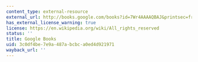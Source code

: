 ```yaml
---
content_type: external-resource
external_url: http://books.google.com/books?id=7Wr4AAAAQBAJ&printsec=frontcover
has_external_license_warning: true
license: https://en.wikipedia.org/wiki/All_rights_reserved
status: ''
title: Google Books
uid: 3c0df4be-7e9a-487a-bcbc-a0ed4d921971
wayback_url: ''
---
```

